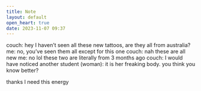 ```yaml
---
title: Note
layout: default
open_heart: true
date: 2023-11-07 09:37
---
```


couch: hey I haven’t seen all these new tattoos, are they all from australia?
me: no, you’ve seen them all except for this one
couch: nah these are all new
me: no lol these two are literally from 3 months ago
couch: I would have noticed
another student (woman): it is her freaking body. you think you know better?

thanks I need this energy

